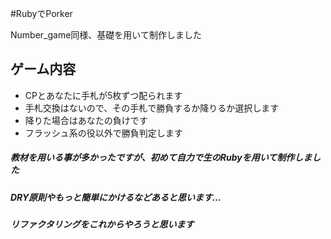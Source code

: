#RubyでPorker

Number_game同様、基礎を用いて制作しました

## ゲーム内容
* CPとあなたに手札が5枚ずつ配られます
* 手札交換はないので、その手札で勝負するか降りるか選択します
* 降りた場合はあなたの負けです
* フラッシュ系の役以外で勝負判定します


##### 教材を用いる事が多かったですが、初めて自力で生のRubyを用いて制作しました
##### DRY原則やもっと簡単にかけるなどあると思います…
##### リファクタリングをこれからやろうと思います
